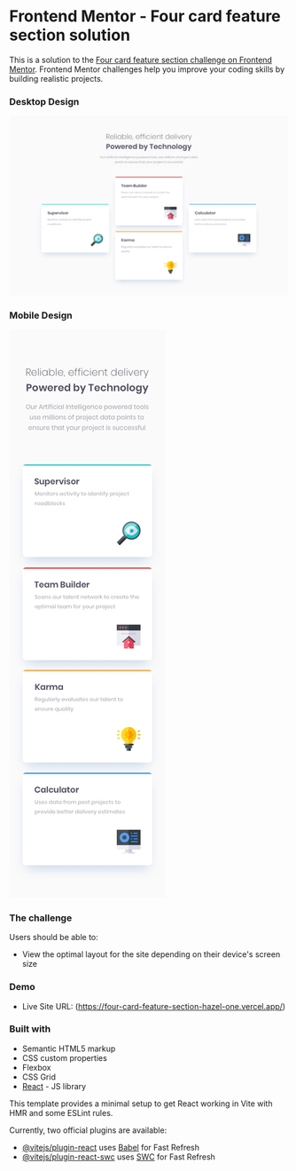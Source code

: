 # Frontend Mentor - Four card feature section solution

This is a solution to the [Four card feature section challenge on Frontend Mentor](https://www.frontendmentor.io/challenges/four-card-feature-section-weK1eFYK). Frontend Mentor challenges help you improve your coding skills by building realistic projects.  

### Desktop Design
![Desktop design preview for Four card feature section coding challenge](./design/desktop-design.jpg)

### Mobile Design
![Mobile design preview for Four card feature section coding challenge](./design/mobile-design.jpg)

### The challenge

Users should be able to:

- View the optimal layout for the site depending on their device's screen size


### Demo
- Live Site URL: (https://four-card-feature-section-hazel-one.vercel.app/)


### Built with

- Semantic HTML5 markup
- CSS custom properties
- Flexbox
- CSS Grid
- [React](https://reactjs.org/) - JS library

This template provides a minimal setup to get React working in Vite with HMR and some ESLint rules.

Currently, two official plugins are available:

- [@vitejs/plugin-react](https://github.com/vitejs/vite-plugin-react/blob/main/packages/plugin-react/README.md) uses [Babel](https://babeljs.io/) for Fast Refresh
- [@vitejs/plugin-react-swc](https://github.com/vitejs/vite-plugin-react-swc) uses [SWC](https://swc.rs/) for Fast Refresh
